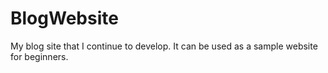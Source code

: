 # BlogWebsite
 My blog site that I continue to develop. It can be used as a sample website for beginners.
